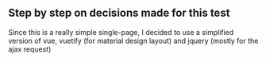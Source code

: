 ## Step by step on decisions made for this test
Since this is a really simple single-page, I decided to use a simplified version of vue, vuetify (for material design layout) and jquery (mostly for the ajax request)